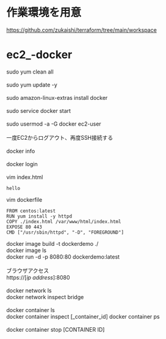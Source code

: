 # 作業環境を用意
https://github.com/zukaishi/terraform/tree/main/workspace

# ec2_-docker
sudo yum clean all<br>
<br>
sudo yum update -y<br>
<br>
sudo amazon-linux-extras install docker <br>
<br>
sudo service docker start<br>
<br>
sudo usermod -a -G docker ec2-user<br>
<br>
一度EC2からログアウト、再度SSH接続する<br>
<br>
docker info<br>
<br>
docker login<br>
<br>
vim index.html<br>
```
hello
```

vim dockerfile<br>
```
FROM centos:latest  
RUN yum install -y httpd
COPY ./index.html /var/www/html/index.html
EXPOSE 80 443
CMD ["/usr/sbin/httpd", "-D", "FOREGROUND"]
```
docker image build -t dockerdemo ./<br>
docker image ls<br>
docker run -d -p 8080:80 dockerdemo:latest<br>
<br>
ブラウザアクセス<br>
https://[_ip address_]:8080<br>
<br>
docker network ls<br>
docker network inspect bridge<br>
<br>
docker container ls<br>
docker container inspect [_container_id]
docker container ps<br>
<br>
docker container stop [CONTAINER ID]<br>